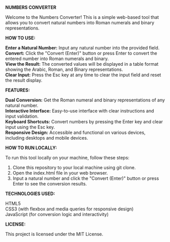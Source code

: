 **NUMBERS CONVERTER**

Welcome to the Numbers Converter! This is a simple web-based tool that allows you to convert natural numbers into Roman numerals and binary representations.

**HOW TO USE:**

**Enter a Natural Number:** Input any natural number into the provided field.<br />
**Convert:** Click the "Convert (Enter)" button or press Enter to convert the entered number into Roman numerals and binary.<br />
**View the Result:** The converted values will be displayed in a table format showing the Arabic, Roman, and Binary representations.<br />
**Clear Input:** Press the Esc key at any time to clear the input field and reset the result display.

**FEATURES:**

**Dual Conversion:** Get the Roman numeral and binary representations of any natural number.<br />
**Interactive Interface:** Easy-to-use interface with clear instructions and input validation.<br />
**Keyboard Shortcuts:** Convert numbers by pressing the Enter key and clear input using the Esc key.<br />
**Responsive Design:** Accessible and functional on various devices, including desktops and mobile devices.

**HOW TO RUN LOCALLY:**

To run this tool locally on your machine, follow these steps:

1. Clone this repository to your local machine using git clone.<br />
2. Open the index.html file in your web browser.<br />
3. Input a natural number and click the "Convert (Enter)" button or press Enter to see the conversion results.

**TECHNOLOGIES USED:**

HTML5<br />
CSS3 (with flexbox and media queries for responsive design)<br />
JavaScript (for conversion logic and interactivity)

**LICENSE:**

This project is licensed under the MIT License.
